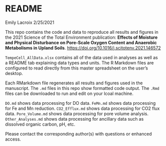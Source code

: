README
================
Emily Lacroix
2/25/2021

This repo contains the code and data to reproduce all results and
figures in the 2021 Science of the Total Environment publication:
**Effects of Moisture and Physical Disturbance on Pore-Scale Oxygen
Content and Anaerobic Metabolisms in Upland Soils**.
<a href="https://doi.org/10.1016/j.scitotenv.2021.146572" class="uri">https://doi.org/10.1016/j.scitotenv.2021.146572</a>

`TempeCell_AllData.xlsx` contains all of the data used in analyses as
well as a README tab explaining data types and units. The R Markdown
files are configured to read directly from this master spreadsheet on
the user’s desktop.

Each RMarkdown file regenerates all results and figures used in the
manuscript. The `.md` files in this repo show formatted code output. The
`.Rmd` files can be downloaded to run and edit on your lcoal machine.

`DO.md` shows data processing for DO data. `FeMn.md` shows data
processing for Fe and Mn reduction. `CO2_Efflux.md` shows data
processing for CO2 flux data. `Pore_Volume.md` shows data processing for
pore volume analysis. `Other_Analyses.md` shows data processing for
ancillary data such as dissolved organic carbon, pH, etc.

Please contact the corresponding author(s) with questions or enhanced
access.
